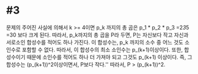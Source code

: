 # #3 # 

문제의 주어진 사실에 의해서 k >= 4이면 p_k 까지의 총 곱은 p_1 * p_2 * p_3 =2*3*5 =30 보다 크게 된다.
따라서, p_k까지의 총 곱을 P라 두면, P는 자신보다 작고 자신과 서로소인 합성수를 적어도 하나 가진다.
이 합성수는, p_k 까지의 소수 중 어느 것도 소인수로 포함할 수 없다. 따라서, 이 합성수의 최소 소인수는 p_(k+1)이상이다.
또한, 합성수이기 때문에 소인수를 적어도 하나 더 가져야 되고 그것도 p_(k+1) 이상이다. 즉, 그 합성수는 (p_(k+1))^2이상이면서, P보다 작다.''
따라서, P > (p_(k+1))^2.
